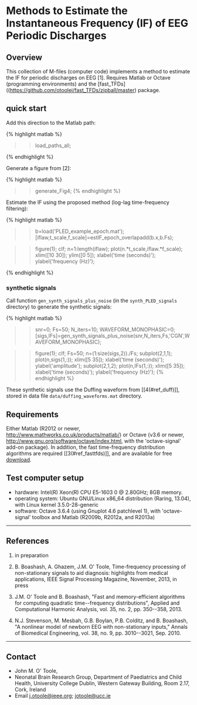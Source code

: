 # Methods to Estimate the Instantaneous Frequency (IF) of EEG Periodic Discharges

## Overview 

This collection of M-files (computer code) implements a method to estimate the IF for periodic discharges on EEG [1].  Requires Matlab or Octave (programming environments) and the [fast_TFDs]((https://github.com/otoolej/fast_TFDs/zipball/master) package.


## quick start
Add this direction to the Matlab path:
  
{% highlight matlab %}

>> load_paths_all;

{% endhighlight  %}

Generate a figure from [2]:

{% highlight matlab %}
  >> generate_Fig4;
{% endhighlight %}

Estimate the IF using the proposed method (log-lag time-frequency filtering):

{% highlight matlab %}
  >>   b=load('PLED_example_epoch.mat');
  >>   [iflaw,t_scale,f_scale]=estIF_epoch_overlapadd(b.x,b.Fs);

  >>   figure(1); clf; 
  >>   n=1:length(iflaw);
  >>   plot(n.*t_scale,iflaw.*f_scale);
  >>   xlim([10 30]); ylim([0 5]);
  >>   xlabel('time (seconds)'); 
  >>   ylabel('frequency (Hz)'); 

{% endhighlight %}

### synthetic signals

Call function `gen_synth_signals_plus_noise` (in the `synth_PLED_signals` directory) to
generate the synthetic signals:

{% highlight matlab %}
  >>   snr=0; Fs=50; 
  >>   N_iters=10; WAVEFORM_MONOPHASIC=0;
  >>   [sigs,IFs]=gen_synth_signals_plus_noise(snr,N_iters,Fs,'CGN',WAVEFORM_MONOPHASIC);

  >>   figure(1); clf; Fs=50; 
  >>   n=(1:size(sigs,2))./Fs; 
  >>   subplot(2,1,1); plot(n,sigs(1,:)); xlim([5 35]);
  >>   xlabel('time (seconds)');  ylabel('amplitude');
  >>   subplot(2,1,2); plot(n,IFs(1,:)); xlim([5 35]);
  >>   xlabel('time (seconds)');  ylabel('frequency (Hz)');
{% endhighlight %}
 
These synthetic signals use the Duffing waveform from [[4(#ref_duff)]], stored in data file `data/duffing_waveforms.mat` directory.

## Requirements

Either Matlab (R2012 or newer, http://www.mathworks.co.uk/products/matlab/) or Octave (v3.6 or newer, http://www.gnu.org/software/octave/index.html, with the 'octave-signal' add-on package).  In addition, the fast time-frequency distribution algorithms are required [[3(#ref_fasttfds)]], and are available for free [download](https://github.com/otoolej/fast_TFDs/zipball/master).



## Test computer setup
- hardware:  Intel(R) Xeon(R) CPU E5-1603 0 @ 2.80GHz; 8GB memory.
- operating system: Ubuntu GNU/Linux x86_64 distribution (Raring, 13.04), with Linux kernel 3.5.0-28-generic 
- software: Octave 3.6.4 (using Gnuplot 4.6 patchlevel 1), with 'octave-signal' toolbox and Matlab (R2009b, R2012a, and R2013a)

---

## References

1. in preparation  

2. <a id="ref_spmag"></a> B. Boashash, A. Ghazem, J.M. O' Toole, Time-frequency processing of non-stationary signals to aid diagnosis: highlights from medical applications, IEEE Signal Processing Magazine, November, 2013, in press

3. <a id="ref_acha"></a> J.M. O' Toole and B. Boashash, "Fast and memory-efficient algorithms for computing quadratic time--frequency distributions", Applied and Computational Harmonic Analysis, vol. 35, no. 2, pp. 350--358, 2013.

4. <a id='ref_duff'></a> N.J. Stevenson, M. Mesbah, G.B. Boylan, P.B. Colditz, and B. Boashash, "A nonlinear model of newborn EEG with non-stationary inputs," Annals of Biomedical Engineering, vol. 38, no. 9, pp. 3010--3021, Sep. 2010.  

---

## Contact

- John M. O' Toole,  
- Neonatal Brain Research Group, 
  Department of Paediatrics and Child Health,
  University College Dublin,
  Western Gateway Building, Room 2.17,
  Cork, Ireland
- Email j.otoole@ieee.org; jotoole@ucc.ie	

